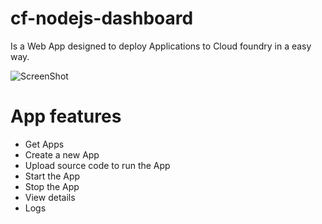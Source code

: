 # cf-nodejs-dashboard

Is a Web App designed to deploy Applications to Cloud foundry in a easy way.

![ScreenShot](https://raw.githubusercontent.com/prosociallearnEU/cf-nodejs-dashboard/master/docs/screenshot1.png)

# App features

* Get Apps
* Create a new App
* Upload source code to run the App
* Start the App
* Stop the App
* View details
* Logs


